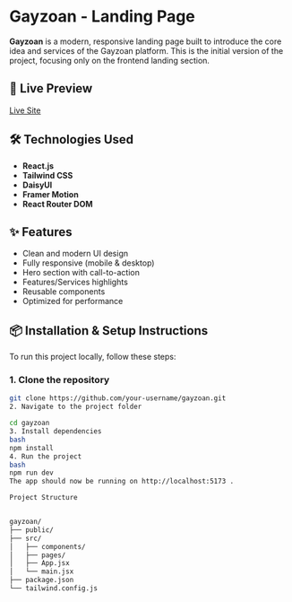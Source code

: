# Gayzoan - Landing Page

**Gayzoan** is a modern, responsive landing page built to introduce the core idea and services of the Gayzoan platform. This is the initial version of the project, focusing only on the frontend landing section.

## 🔗 Live Preview

[Live Site](https://go-zayaan.vercel.app/)

## 🛠️ Technologies Used

- **React.js**
- **Tailwind CSS**
- **DaisyUI**
- **Framer Motion** 
- **React Router DOM**

## ✨ Features

- Clean and modern UI design
- Fully responsive (mobile & desktop)
- Hero section with call-to-action
- Features/Services highlights
- Reusable components
- Optimized for performance

## 📦 Installation & Setup Instructions

To run this project locally, follow these steps:

### 1. Clone the repository

```bash
git clone https://github.com/your-username/gayzoan.git
2. Navigate to the project folder

cd gayzoan
3. Install dependencies
bash
npm install
4. Run the project
bash
npm run dev
The app should now be running on http://localhost:5173 .

Project Structure


gayzoan/
├── public/
├── src/
│   ├── components/
│   ├── pages/
│   ├── App.jsx
│   └── main.jsx
├── package.json
└── tailwind.config.js

